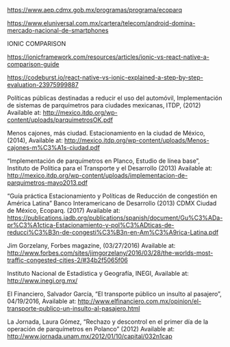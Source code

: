 https://www.aep.cdmx.gob.mx/programas/programa/ecoparq

https://www.eluniversal.com.mx/cartera/telecom/android-domina-mercado-nacional-de-smartphones

IONIC COMPARISON

https://ionicframework.com/resources/articles/ionic-vs-react-native-a-comparison-guide

https://codeburst.io/react-native-vs-ionic-explained-a-step-by-step-evaluation-23975999887

Políticas públicas destinadas a reducir el uso del automóvil, Implementación de sistemas de parquímetros para ciudades mexicanas, ITDP, (2012) Available at: http://mexico.itdp.org/wp-content/uploads/parquimetrosOK.pdf

Menos cajones, más ciudad. Estacionamiento en la ciudad de México, (2014), Available at: http://mexico.itdp.org/wp-content/uploads/Menos-cajones-m%C3%A1s-ciudad.pdf

“Implementación de parquímetros en Planco, Estudio de línea base”, Instituto de Política para el Transporte y el Desarrollo (2013) Available at: http://mexico.itdp.org/wp-content/uploads/implementacion-de-parquimetros-mayo2013.pdf

“Guía práctica Estacionamiento y Políticas de Reducción de congestión en América Latina” Banco Interamericano de Desarrollo (2013)
CDMX Ciudad de México, Ecoparq. (2017) Available at: https://publications.iadb.org/publications/spanish/document/Gu%C3%ADa-pr%C3%A1ctica-Estacionamiento-y-pol%C3%ADticas-de-reducci%C3%B3n-de-congesti%C3%B3n-en-Am%C3%A9rica-Latina.pdf

Jim Gorzelany, Forbes magazine, (03/27/2016) Available at: http://www.forbes.com/sites/jimgorzelany/2016/03/28/the-worlds-most-traffic-congested-cities-2/#34b2f5065f06

Instituto Nacional de Estadística y Geografía, INEGI, Available at:
http://www.inegi.org.mx/

El Financiero, Salvador García, “El transporte público un insulto al pasajero”, 04/19/2016, Available at: http://www.elfinanciero.com.mx/opinion/el-transporte-publico-un-insulto-al-pasajero.html

La Jornada, Laura Gómez, “Rechazo y descontrol en el primer día de la operación de parquímetros en Polanco” (2012) Available at: http://www.jornada.unam.mx/2012/01/10/capital/032n1cap
